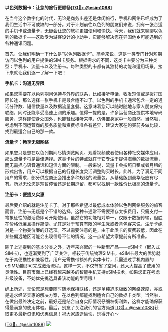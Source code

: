 **以色列数据卡：让您的旅行更顺畅[[TG💪+ @esim1088](https://t.me/s/esim1088)]**

在当今这个数字化的时代，无论是商务出差还是休闲旅行，手机和网络已经成为了我们生活中不可或缺的一部分。对于计划前往以色列的朋友们来说，拥有一张合适的手机卡或流量卡，无疑会让您的旅程更加便利和愉快。今天，我们就来聊聊以色列的数据卡——这款专为游客设计的小助手，它能够解决您在异国他乡可能遇到的各种通讯问题。

首先，让我们明确一下什么是“以色列数据卡”。简单来说，这是一类专门针对短期访问以色列的用户提供的SIM卡服务。根据需求的不同，这类卡主要分为三种类型：手机卡、流量卡以及注册卡。每种类型的卡都有其独特的功能和适用场景，接下来就让我们逐一了解一下吧！

**手机卡：沟通无界限**

如果您需要在以色列期间保持与外界的联系，比如接听电话、收发短信或是拨打国际长途，那么选择一张手机卡是最合适不过了。以色列的手机卡通常包含一定的通话分钟数、短信数量以及数据流量套餐。这意味着您可以随时随地与家人朋友保持联络，同时还能享受高速上网的乐趣。值得一提的是，许多运营商还提供本地号码服务，这样即使身处国外，也能轻松接听来电，仿佛置身家中一般自然。当然啦，考虑到不同运营商的服务质量和资费标准各有差异，建议大家在购买前多做比较，找到最适合自己的那一款。

**流量卡：畅享无限网络**

如果您只是想在以色列期间尽情浏览网页、观看视频或者使用各种社交媒体应用，那么流量卡将是最佳选择。这类卡片的特点就在于它专注于提供海量的数据流量，而无需担心语音通话和短信方面的限制。一般来说，流量卡会按照日租或者月租的形式出售，用户可以根据自己的行程长度灵活调整购买时长。此外，为了满足不同用户的需求，部分供应商还会推出多种规格的流量包，从基础版到豪华版应有尽有。所以无论您是短暂停留还是长期逗留，都可以找到一款性价比极高的流量卡。

**注册卡：便捷又实惠**

最后要介绍的就是注册卡了。对于那些希望以最低成本体验以色列网络服务的旅客而言，注册卡无疑是个不错的选择。这种卡通常不需要预存太多费用，只需支付一笔象征性的激活费即可开始使用。虽然它的功能相对单一，仅限于数据传输，但胜在价格低廉且操作简便。尤其是对于预算有限的学生党或者背包客来说，注册卡绝对是一个物美价廉的好选项。不过需要注意的是，由于此类卡的资费较低，因此在某些偏远地区可能会出现信号不佳的情况，这一点希望大家提前有所准备。

除了上述提到的基本分类之外，近年来兴起的一种新型产品——eSIM卡（嵌入式SIM卡），也逐渐受到了广泛关注。相较于传统物理SIM卡，eSIM卡最大的优势就在于其便携性和兼容性。用户无需携带额外的实体卡片，只需通过手机内置的eSIM功能即可完成激活流程。这样一来，不仅节省了空间，还大大提高了使用的灵活性。目前市面上已经有越来越多的智能手机支持eSIM技术，如果您正在考虑升级设备，不妨优先挑选具备该功能的型号哦！

综上所述，无论您是想要随时随地保持联络，还是单纯追求极致的网络速度，亦或是追求经济实惠的解决方案，在以色列都能找到适合自己的数据卡类型。当然啦，在做出最终决定之前，最好还是结合自身实际情况仔细权衡利弊，这样才能确保获得最满意的使用体验。最后，别忘了关注我们的官方频道[[TG💪+ @esim1088](https://t.me/s/esim1088)]获取更多最新资讯和优惠信息！祝大家旅途愉快，玩得开心～

[[TG💪+ @esim1088](https://t.me/s/esim1088)] ![](https://i.postimg.cc/4NQfJmqS/Snipaste-2025-05-13-00-14-12.png)